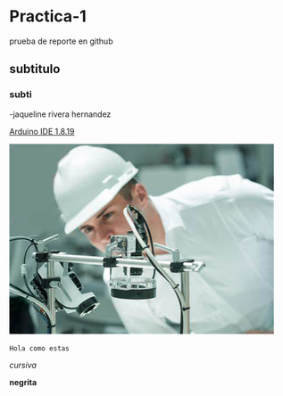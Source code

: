 # Practica-1
prueba de reporte en github
## subtitulo
### subti
-jaqueline rivera hernandez

[Arduino IDE 1.8.19](https://www.arduino.cc/en/software)

![](https://github.com/jaquelineriverh/Practica-1/blob/main/automati.jpg)


```
Hola como estas
```

*cursiva*

**negrita**
